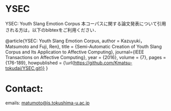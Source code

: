 # YSEC
YSEC: Youth Slang Emotion Corpus
本コーパスに関する論文発表について引用される方は，以下のbibtexをご利用ください．

@article{YSEC: Youth Slang Emotion Corpus,
  author = Kazuyuki， Matsumoto and Fuji, Ren},
  title = {Semi-Automatic Creation of Youth Slang Corpus and Its Application to Affective Computing},
  journal={IEEE Transactions on Affective Computing},
  year = {2016},
  volume = {7},
  pages = {176-189},
  howpublished = {\url{https://github.com/Kmatsu-tokudai/YSEC.git}}
}

# Contact:
emails: matumoto@is.tokushima-u.ac.jp
